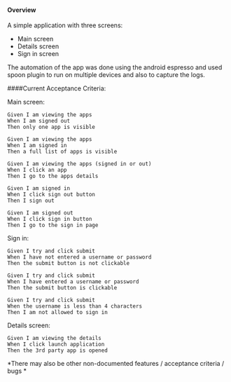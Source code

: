 #### Overview

A simple application with three screens:
 - Main screen
 - Details screen
 - Sign in screen
 
 
 The automation of the app was done using the android espresso and used spoon plugin to run on multiple devices and also to capture the logs.
 
 
 
 

####Current Acceptance Criteria:
 
 Main screen:
 
 ```
 Given I am viewing the apps
 When I am signed out
 Then only one app is visible
 ```
 
 ```
 Given I am viewing the apps
 When I am signed in
 Then a full list of apps is visible
 ```
 
 ```
 Given I am viewing the apps (signed in or out)
 When I click an app
 Then I go to the apps details
 ```
 
 ```
 Given I am signed in
 When I click sign out button
 Then I sign out 
 ```
 
  ```
 Given I am signed out
 When I click sign in button
 Then I go to the sign in page 
 ```
 
 Sign in:
 
 ```
 Given I try and click submit
 When I have not entered a username or password
 Then the submit button is not clickable
 ```
 
 ```
 Given I try and click submit
 When I have entered a username or password
 Then the submit button is clickable
 ```
 
 ```
 Given I try and click submit
 When the username is less than 4 characters
 Then I am not allowed to sign in
```

 Details screen:
 
 ```
 Given I am viewing the details
 When I click launch application
 Then the 3rd party app is opened
 ```
 
 *There may also be other non-documented features / acceptance criteria / bugs *
